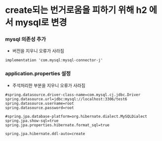 # create되는 번거로움을 피하기 위해 h2 에서 mysql로 변경

### mysql 의존성 추가
- 버전을 지우니 오류가 사라짐    
```    
implementation 'com.mysql:mysql-connector-j'
```

### application.properties 설정
- 주석처리한 부분을 지우니 오류가 사라짐
```
#spring.datasource.driver-class-name=com.mysql.cj.jdbc.Driver
spring.datasource.url=jdbc:mysql://localhost:3306/test6
spring.datasource.username=root
spring.datasource.password=root

#spring.jpa.database-platform=org.hibernate.dialect.MySQLDialect
spring.jpa.show-sql=true
spring.jpa.properties.hibernate.format_sql=true

spring.jpa.hibernate.ddl-auto=create
```
